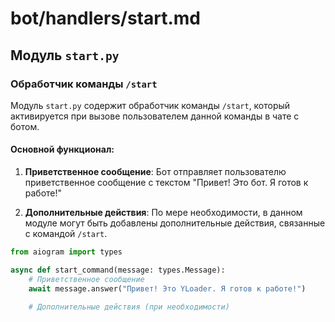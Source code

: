 # bot/handlers/start.md 

## Модуль `start.py`

### Обработчик команды `/start`

Модуль `start.py` содержит обработчик команды `/start`, который активируется при вызове пользователем данной команды в чате с ботом.

#### Основной функционал:

1. **Приветственное сообщение**: Бот отправляет пользователю приветственное сообщение с текстом "Привет! Это бот. Я готов к работе!"

2. **Дополнительные действия**: По мере необходимости, в данном модуле могут быть добавлены дополнительные действия, связанные с командой `/start`.

```python
from aiogram import types

async def start_command(message: types.Message):
    # Приветственное сообщение
    await message.answer("Привет! Это YLoader. Я готов к работе!")

    # Дополнительные действия (при необходимости)
```
